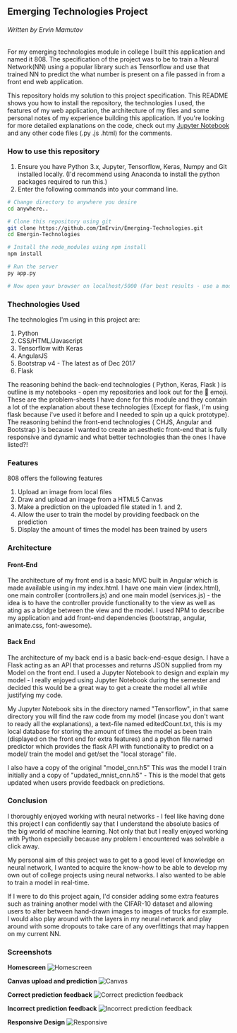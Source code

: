 ## Emerging Technologies Project
###### Written by Ervin Mamutov

For my emerging technologies module in college I built this application and named it 808. The specification of the project was to be to train a Neural Network(NN) using a popular library such as Tensorflow and use that trained NN to predict the what number is present on a file passed in from a front end web application.

This repository holds my solution to this project specification. This README shows you how to install the repository, the technologies I used, the features of my web application, the architecture of my files and some personal notes of my experience building this application. If you're looking for more detailed explanations on the code, check out my [Jupyter Notebook](https://github.com/ImErvin/Emerging-Technologies/blob/master/Tensorflow/mnist_model_training.ipynb) and any other code files (.py .js .html) for the comments.

### How to use this repository

1. Ensure you have Python 3.x, Jupyter, Tensorflow, Keras, Numpy and Git installed locally. (I'd recommend using Anaconda to install the python packages required to run this.)
2. Enter the following commands into your command line.
```bash
# Change directory to anywhere you desire
cd anywhere..

# Clone this repository using git
git clone https://github.com/ImErvin/Emerging-Technologies.git
cd Emergin-Technologies

# Install the node_modules using npm install
npm install

# Run the server
py app.py

# Now open your browser on localhost/5000 (For best results - use a modern browser)

```

### Thechnologies Used
The technologies I'm using in this project are:
1. Python
2. CSS/HTML/Javascript
3. Tensorflow with Keras
4. AngularJS
5. Bootstrap v4 - The latest as of Dec 2017
6. Flask

The reasoning behind the back-end technologies ( Python, Keras, Flask ) is outline is my notebooks - open my repositories and look out for the 📔 emoji. These are the problem-sheets I have done for this module and they contain a lot of the explanation about these technologies (Except for flask, I'm using flask because i've used it before and I needed to spin up a quick prototype). The reasoning behind the front-end technologies ( CHJS, Angular and Bootstrap ) is because I wanted to create an aesthetic front-end that is fully responsive and dynamic and what better technologies than the ones I have listed?!

### Features 
808 offers the following features
1. Upload an image from local files
2. Draw and upload an image from a HTML5 Canvas
3. Make a prediction on the uploaded file stated in 1. and 2.
4. Allow the user to train the model by providing feedback on the prediction
5. Display the amount of times the model has been trained by users

### Architecture
#### Front-End
The architecture of my front end is a basic MVC built in Angular which is made available using <scripts> in my index.html. I have one main view (index.html), one main controller (controllers.js) and one main model (services.js) - the idea is to have the controller provide functionality to the view as well as ating as a bridge between the view and the model. I used NPM to describe my application and add front-end dependencies (bootstrap, angular, animate.css, font-awesome).

#### Back End
The architecture of my back end is a basic back-end-esque design. I have a Flask acting as an API that processes and returns JSON supplied from my Model on the front end. I used a Jupyter Notebook to design and explain my model - I really enjoyed using Jupyter Notebook during the semester and decided this would be a great way to get a create the model all while justifying my code. 

My Jupyter Notebook sits in the directory named "Tensorflow", in that same directory you will find the raw code from my model (incase you don't want to ready all the explanations), a text-file named editedCount.txt, this is my local database for storing the amount of times the model as been train (displayed on the front end for extra features) and a python file named predictor which provides the flask API with functionality to predict on a model/ train the model and get/set the "local storage" file. 

I also have a copy of the original "model_cnn.h5" This was the model I train initially and a copy of "updated_mnist_cnn.h5" - This is the model that gets updated when users provide feedback on predictions.

### Conclusion
I thoroughly enjoyed working with neural networks - I feel like having done this project I can confidently say that I understand the absolute basics of the big world of machine learning. Not only that but I really enjoyed working with Python especially because any problem I encountered was solvable a click away. 

My personal aim of this project was to get to a good level of knowledge on neural network, I wanted to acquire the know-how to be able to develop my own out of college projects using neural networks. I also wanted to be able to train a model in real-time.

If I were to do this project again, I'd consider adding some extra features such as training another model with the CIFAR-10 dataset and allowing users to alter between hand-drawn images to images of trucks for example. I would also play around with the layers in my neural network and play around with some dropouts to take care of any overfittings that may happen on my current NN.

### Screenshots
**Homescreen**
![Homescreen](https://github.com/ImErvin/Emerging-Technologies/blob/master/uploads/8081.png)

**Canvas upload and prediction**
![Canvas](https://github.com/ImErvin/Emerging-Technologies/blob/master/uploads/8082.png)

**Correct prediction feedback**
![Correct prediction feedback](https://github.com/ImErvin/Emerging-Technologies/blob/master/uploads/8083.png)

**Incorrect prediction feedback**
![Incorrect prediction feedback](https://github.com/ImErvin/Emerging-Technologies/blob/master/uploads/8084.png)

**Responsive Design**
![Responsive](https://github.com/ImErvin/Emerging-Technologies/blob/master/uploads/8085.png)
